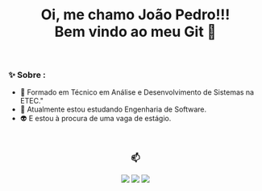 <div align="center">
  <h1>
    Oi, me chamo João Pedro!!!
    <br/>
    Bem vindo ao meu Git 🚀
  </h1>
</div>

<!-- <p align='center'>
  Junior Desenvolvedor FullStack
</p> -->

<br/>

### ✨ Sobre :

- 🤠 Formado em Técnico em Análise e Desenvolvimento de Sistemas na ETEC."
- 🤖 Atualmente estou estudando Engenharia de Software.
- 👽 E estou à procura de uma vaga de estágio.

<div align="center">

<br>

### 📫

<p>

  <a href="mailto:joao.moretti55391@gmail.com">
  <img src="https://img.shields.io/badge/Gmail-D14836?style=for-the-badge&logo=gmail&logoColor=white" target="_blank"></a>

  <a href="https://www.linkedin.com/in/joao-pedro-do-prado-moretti-891083227/" alt="Linkedin">
  <img src="https://img.shields.io/badge/LinkedIn-0077B5?style=for-the-badge&logo=linkedin&logoColor=white" /></a>

  <a href="https://www.youtube.com/channel/UCF4tnXlTqBvAAKuC6ZeZ6Ng" alt="Youtube">
  <img src="https://img.shields.io/badge/YouTube-FF0000?style=for-the-badge&logo=youtube&logoColor=white"/></a>

</p>
</div>
